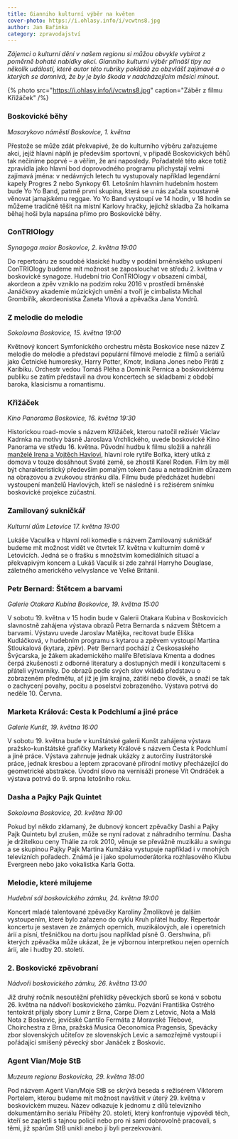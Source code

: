 ```yaml
---
title: Gianniho kulturní výběr na květen
cover-photo: https://i.ohlasy.info/i/vcwtns8.jpg
author: Jan Bařinka
category: zpravodajství
---
```


*Zájemci o kulturní dění v našem regionu si můžou obvykle vybírat z poměrně bohaté nabídky akcí. Gianniho kulturní výběr přináší tipy na několik událostí, které autor této rubriky pokládá za obzvlášť zajímavé a o kterých se domnívá, že by je bylo škoda v nadcházejícím měsíci minout.*

{% photo src="https://i.ohlasy.info/i/vcwtns8.jpg" caption="Záběr z filmu Křižáček" /%}

### Boskovické běhy

*Masarykovo náměstí Boskovice, 1. května*

Přestože se může zdát překvapivé, že do kulturního výběru zařazujeme akci, jejíž hlavní náplň je především sportovní, v případě Boskovických běhů tak nečiníme poprvé – a věřím, že ani naposledy. Pořadatelé této akce totiž zpravidla jako hlavní bod doprovodného programu přichystají velmi zajímavá jména: v nedávných letech tu vystupovaly například legendární kapely Progres 2 nebo Synkopy 61. Letošním hlavním hudebním hostem bude Yo Yo Band, patrně první skupina, která se u nás začala soustavně věnovat jamajskému reggae. Yo Yo Band vystoupí ve 14 hodin, v 18 hodin se můžeme tradičně těšit na místní Karlovy hračky, jejichž skladba Za holkama běhaj hoši byla napsána přímo pro Boskovické běhy.

### ConTRIOlogy

*Synagoga maior Boskovice, 2. května 19:00*

Do repertoáru ze soudobé klasické hudby v podání brněnského uskupení ConTRIOlogy budeme mít možnost se zaposlouchat ve středu 2. května v boskovické synagoze. Hudební trio ConTRIOlogy v obsazení cimbál, akordeon a zpěv vzniklo na podzim roku 2016 v prostředí brněnské Janáčkovy akademie múzických umění a tvoří je cimbalista Michal Grombiřík, akordeonistka Žaneta Vítová a zpěvačka Jana Vondrů.

### Z melodie do melodie

*Sokolovna Boskovice, 15. května 19:00*

Květnový koncert Symfonického orchestru města Boskovice nese název Z melodie do melodie a představí populární filmové melodie z filmů a seriálů jako Četnické humoresky, Harry Potter, Kmotr, Indiana Jones nebo Piráti z Karibiku. Orchestr vedou Tomáš Pléha a Dominik Pernica a boskovickému publiku se zatím představil na dvou koncertech se skladbami z období baroka, klasicismu a romantismu.

### Křižáček

*Kino Panorama Boskovice, 16. května 19:30*

Historickou road-movie s názvem Křižáček, kterou natočil režisér Václav Kadrnka na motivy básně Jaroslava Vrchlického, uvede boskovické Kino Panorama ve středu 16. května. Původní hudbu k filmu složili a nahráli [manželé Irena a Vojtěch Havlovi](http://www.ohlasy.info/clanky/2018/04/rozhovor-havlovi.html), hlavní role rytíře Bořka, který utíká z domova v touze dosáhnout Svaté země, se zhostil Karel Roden. Film by měl být charakteristický především pomalým tokem času a netradičním důrazem na obrazovou a zvukovou stránku díla. Filmu bude předcházet hudební vystoupení manželů Havlových, kteří se následně i s režisérem snímku boskovické projekce zúčastní.

### Zamilovaný sukničkář

*Kulturní dům Letovice 17. května 19:00*

Lukáše Vaculíka v  hlavní roli komedie s názvem Zamilovaný sukničkář budeme mít možnost vidět ve čtvrtek 17. května v kulturním domě v Letovicích. Jedná se o frašku s množstvím komediálních situací a překvapivým koncem a Lukáš Vaculík si zde zahrál Harryho Douglase, záletného amerického velvyslance ve Velké Británii.

### Petr Bernard: Štětcem a barvami

*Galerie Otakara Kubína Boskovice, 19. května 15:00*

V sobotu 19. května v 15 hodin bude v Galerii Otakara Kubína v Boskovicích slavnostně zahájena výstava obrazů Petra Bernarda s názvem Štětcem a barvami. Výstavu uvede Jaroslav Matějka, recitovat bude Eliška Kudláčková, v hudebním programu s kytarou a zpěvem vystoupí Martina Stloukalová (kytara, zpěv). Petr Bernard pochází z Českosaského Švýcarska, je žákem akademického malíře Břetislava Kmenta a dodnes čerpá zkušenosti z odborné literatury a dostupných medií i konzultacemi s přáteli výtvarníky. Do obrazů podle svých slov vkládá představu o zobrazeném předmětu, ať již je jím krajina, zátiší nebo člověk, a snaží se tak o zachycení povahy, pocitu a poselství zobrazeného. Výstava potrvá do neděle 10. Června.

### Marketa Králová: Cesta k Podchlumí a jiné práce

*Galerie Kunšt, 19. května 16:00*

V sobotu 19. května bude v kunštátské galerii Kunšt zahájena výstava pražsko-kunštátské grafičky Markety Králové s názvem Cesta k Podchlumí a jiné práce. Výstava zahrnuje jednak ukázky z autorčiny ilustrátorské práce, jednak kresbou a leptem zpracované přírodní motivy přecházející do geometrické abstrakce. Úvodní slovo na vernisáži pronese Vít Ondráček a výstava potrvá do 9. srpna letošního roku.

### Dasha a Pajky Pajk Quintet

*Sokolovna Boskovice, 20. května 19:00*

Pokud byl někdo zklamaný, že dubnový koncert zpěvačky Dashi a Pajky Pajk Quintetu byl zrušen, může se nyní radovat z náhradního termínu. Dasha je držitelkou ceny Thálie za rok 2010, věnuje se převážně muzikálu a swingu a se skupinou Pajky Pajk Martina Kumžáka vystupuje například i v mnohých televizních pořadech. Známá je i jako spolumoderátorka rozhlasového Klubu Evergreen nebo jako vokalistka Karla Gotta.

### Melodie, které milujeme

*Hudební sál boskovického zámku, 24. května 19:00*

Koncert mladé talentované zpěvačky Karolíny Žmolíkové je dalším vystoupením, které bylo zařazeno do cyklu Kruh přátel hudby. Repertoár koncertu je sestaven ze známých operních, muzikálových, ale i operetních árií a písní, třešničkou na dortu jsou například písně G. Gershwina, při kterých zpěvačka může ukázat, že je výbornou interpretkou nejen operních árií, ale i hudby 20. století.

### 2. Boskovické zpěvobraní

*Nádvoří boskovického zámku, 26. května 13:00*

Již druhý ročník nesoutěžní přehlídky pěveckých sborů se koná v sobotu 26. května na nádvoří boskovického zámku. Pozvání Františka Ostrého tentokrát přijaly sbory Lumír z Brna, Carpe Diem z Letovic, Nota a Malá Nota z Boskovic, jevíčské Cantilo Fermáta z Moravské Třebové, Choirchestra z Brna, pražská Musica Oeconomica Pragensis, Spevácky zbor slovenských učiteľov ze slovenských Levic a samozřejmě vystoupí i pořádající smíšený pěvecký sbor Janáček z Boskovic.

### Agent Vian/Moje StB

*Muzeum regionu Boskovicka, 29. května 18:00*

Pod názvem Agent Vian/Moje StB se skrývá beseda s režisérem Viktorem Portelem, kterou budeme mít možnost navštívit v úterý 29. května v boskovickém muzeu. Název odkazuje k jednomu z dílů televizního dokumentárního seriálu Příběhy 20. století, který konfrontuje výpovědi těch, kteří se zapletli s tajnou policií nebo pro ni sami dobrovolně pracovali, s těmi, již spárům StB unikli anebo jí byli perzekvováni.
